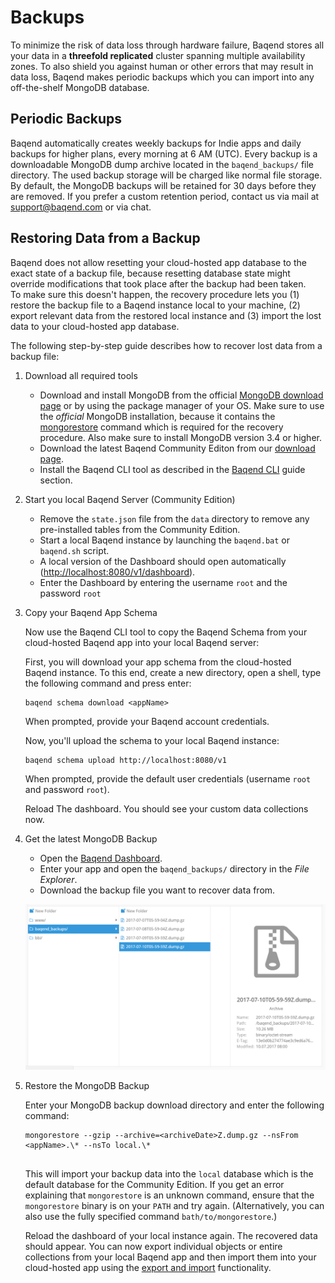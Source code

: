 # Backups

To minimize the risk of data loss through hardware failure, Baqend stores all your data in a **threefold replicated** cluster spanning multiple availability zones. To also shield you against human or other errors that may result in data loss, Baqend makes periodic backups which you can import into any off-the-shelf MongoDB database. 

## Periodic Backups 

Baqend automatically creates weekly backups for Indie apps and daily backups for higher plans, every morning at 6 AM (UTC). 
Every backup is a downloadable MongoDB dump archive located in the `baqend_backups/` file directory. 
The used backup storage will be charged like normal file storage. 
By default, the MongoDB backups will be retained for 30 days before they are removed. 
If you prefer a custom retention period, contact us via mail at [support@baqend.com](mailto:support@baqend.com) or via chat.

## Restoring Data from a Backup

Baqend does not allow resetting your cloud-hosted app database to the exact state of a backup file, because resetting database state might override modifications that took place after the backup had been taken.  
To make sure this doesn't happen, the recovery procedure lets you (1) restore the backup file to a Baqend instance local to your machine, (2) export relevant data from the restored local instance and (3) import the lost data to your cloud-hosted app database. 

The following step-by-step guide describes how to recover lost data from a backup file:

1. Download all required tools

    - Download and install MongoDB from the official [MongoDB download page](https://www.mongodb.com/download-center#community) 
      or by using the package manager of your OS. Make sure to use the *official* MongoDB installation, because it contains the [mongorestore](https://docs.mongodb.com/manual/reference/program/mongorestore/) 
      command which is required for the recovery procedure. Also make sure to install MongoDB version 3.4 or higher.
    - Download the latest Baqend Community Editon from our [download page](https://www.baqend.com/product.html#download).
    - Install the Baqend CLI tool as described in the [Baqend CLI](../cli/) guide section.
    

2. Start you local Baqend Server (Community Edition)

    - Remove the `state.json` file from the `data` directory to remove any pre-installed tables from the Community Edition.
    - Start a local Baqend instance by launching the `baqend.bat` or `baqend.sh` script. 
    - A local version of the Dashboard should open automatically ([http://localhost:8080/v1/dashboard](http://localhost:8080/v1/dashboard)). 
    - Enter the Dashboard by entering the username `root` and the password `root`
    

3. Copy your Baqend App Schema 
    
    Now use the Baqend CLI tool to copy the Baqend Schema from your cloud-hosted Baqend app into your local Baqend server:
    
    First, you will download your app schema from the cloud-hosted Baqend instance. To this end, create a new directory, open a shell, type the following command and press enter: 
    <pre><code class="bash">baqend schema download &lt;appName&gt;</code></pre>
    
    When prompted, provide your Baqend account credentials. 
    
    Now, you'll upload the schema to your local Baqend instance:
    
    <pre><code class="bash">baqend schema upload http://localhost:8080/v1</code></pre>
    
    When prompted, provide the default user credentials (username `root` and password `root`).
    
    Reload The dashboard. You should see your custom data collections now.
    

4. Get the latest MongoDB Backup

    - Open the [Baqend Dashboard](https://dashboard.baqend.com/apps).
    - Enter your app and open the `baqend_backups/` directory in the *File Explorer*.
    - Download the backup file you want to recover data from.
    
    ![Download MongoDB Backup](download-backup.png)
    

5. Restore the MongoDB Backup

    Enter your MongoDB backup download directory and enter the following command:
    
    <pre><code class="bash">mongorestore --gzip --archive=&lt;archiveDate&gt;Z.dump.gz --nsFrom &lt;appName&gt;.\* --nsTo local.\*
    </code></pre>

    This will import your backup data into the `local` database which is the default database for the Community Edition.
    If you get an error explaining that `mongorestore` is an unknown command, ensure that the `mongorestore` binary is on your `PATH` and try again. (Alternatively, you can also use the fully specified command `bath/to/mongorestore`.)
    
    Reload the dashboard of your local instance again. The recovered data should appear. 
    You can now export individual objects or entire collections from your local Baqend app and then import them into your cloud-hosted app using the [export and import](../crud/#exporting-and-importing-tables) functionality.


 